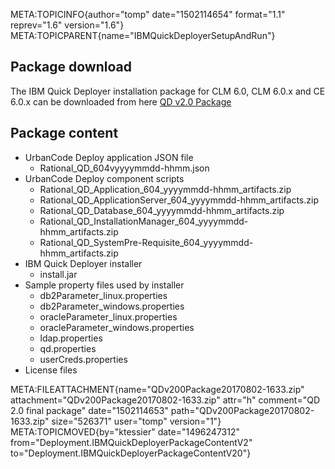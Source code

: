 META:TOPICINFO{author="tomp" date="1502114654" format="1.1" reprev="1.6"
version="1.6"} META:TOPICPARENT{name="IBMQuickDeployerSetupAndRun"}

## Package download

The IBM Quick Deployer installation package for CLM 6.0, CLM 6.0.x and
CE 6.0.x can be downloaded from here [QD v2.0
Package](ATTACHURL/QDv200Package20170802-1633.zip)

## Package content

-   UrbanCode Deploy application JSON file
    -   Rational_QD_604vyyyymmdd-hhmm.json
-   UrbanCode Deploy component scripts
    -   Rational_QD_Application_604_yyyymmdd-hhmm_artifacts.zip
    -   Rational_QD_ApplicationServer_604_yyyymmdd-hhmm_artifacts.zip
    -   Rational_QD_Database_604_yyyymmdd-hhmm_artifacts.zip
    -   Rational_QD_InstallationManager_604_yyyymmdd-hhmm_artifacts.zip
    -   Rational_QD_SystemPre-Requisite_604_yyyymmdd-hhmm_artifacts.zip
-   IBM Quick Deployer installer
    -   install.jar
-   Sample property files used by installer
    -   db2Parameter_linux.properties
    -   db2Parameter_windows.properties
    -   oracleParameter_linux.properties
    -   oracleParameter_windows.properties
    -   ldap.properties
    -   qd.properties
    -   userCreds.properties
-   License files

META:FILEATTACHMENT{name="QDv200Package20170802-1633.zip"
attachment="QDv200Package20170802-1633.zip" attr="h" comment="QD 2.0
final package" date="1502114653" path="QDv200Package20170802-1633.zip"
size="526371" user="tomp" version="1"} META:TOPICMOVED{by="ktessier"
date="1496247312" from="Deployment.IBMQuickDeployerPackageContentV2"
to="Deployment.IBMQuickDeployerPackageContentV20"}
